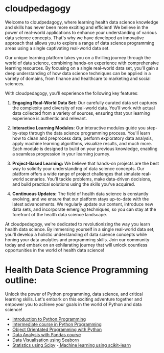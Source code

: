 # cloudpedagogy

Welcome to cloudpedagogy, where learning health data science knowledge and skills has never been more exciting and efficient! We believe in the power of real-world applications to enhance your understanding of various data science concepts. That's why we have developed an innovative approach that allows you to explore a range of data science programming areas using a single captivating real-world data set.

Our unique learning platform takes you on a thrilling journey through the world of data science, combining hands-on experience with comprehensive learning resources. By focusing on a single real-world data set, you'll gain a deep understanding of how data science techniques can be applied in a variety of domains, from finance and healthcare to marketing and social sciences.

With cloudpedagogy, you'll experience the following key features:

1. **Engaging Real-World Data Set:** Our carefully curated data set captures the complexity and diversity of real-world data. You'll work with actual data collected from a variety of sources, ensuring that your learning experience is authentic and relevant.

2. **Interactive Learning Modules:** Our interactive modules guide you step-by-step through the data science programming process. You'll learn how to clean and preprocess data, perform exploratory data analysis, apply machine learning algorithms, visualize results, and much more. Each module is designed to build on your previous knowledge, enabling a seamless progression in your learning journey.

3. **Project-Based Learning:** We believe that hands-on projects are the best way to solidify your understanding of data science concepts. Our platform offers a wide range of project challenges that simulate real-world scenarios. You'll tackle problems, make data-driven decisions, and build practical solutions using the skills you've acquired.

4. **Continuous Updates:** The field of health data science is constantly evolving, and we ensure that our platform stays up-to-date with the latest advancements. We regularly update our content, introduce new data sets, and incorporate emerging techniques, so you can stay at the forefront of the health data science landscape.

At cloudpedagogy, we're dedicated to revolutionizing the way you learn health data science. By immersing yourself in a single real-world data set, you'll develop a holistic understanding of data science concepts while honing your data analytics and programming skills. Join our community today and embark on an exhilarating journey that will unlock countless opportunities in the world of health data science!

# Health Data Science Programming outline:

Unlock the power of Python programming, data science, and critical learning skills. Let's embark on this exciting adventure together and empower you to achieve your goals in the world of Python and data science!

- [Introduction to Python Programming](https://github.com/cloudpedagogy/introduction-python/blob/main/README.md)
- [Intermediate course in Python Programming](https://github.com/cloudpedagogy/intermediate-python/blob/main/README.md)
- [Object Orientated Programming with Python](https://github.com/cloudpedagogy/object-oriented-python/blob/main/README.md)
- [Data Analysis with Pandas course](https://github.com/cloudpedagogy/data-analysis-python/blob/main/README.md)
- [Data Visualisation using Seaborn](https://github.com/cloudpedagogy/data-visualisation-python/blob/main/README.md)
- [Statistics using Scipy](https://github.com/cloudpedagogy/statistics-python/blob/main/README.md)
-[ Machine learning using scikit-learn](https://github.com/cloudpedagogy/machine-learning-python/blob/main/README.md)


